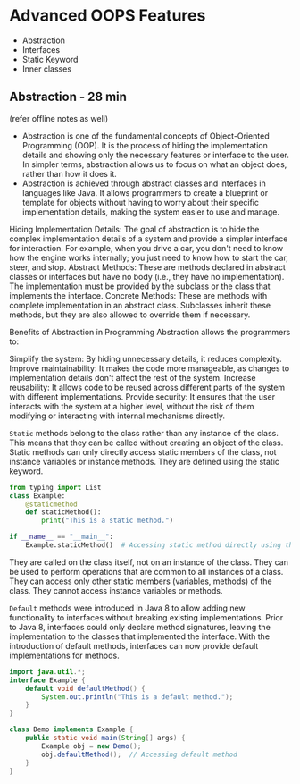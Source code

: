 # Advanced OOPS Features

- Abstraction
- Interfaces
- Static Keyword
- Inner classes

## Abstraction - 28 min

(refer offline notes as well)

- Abstraction is one of the fundamental concepts of Object-Oriented Programming (OOP). It is the process of hiding the implementation details and showing only the necessary features or interface to the user. In simpler terms, abstraction allows us to focus on what an object does, rather than how it does it.
- Abstraction is achieved through abstract classes and interfaces in languages like Java. It allows programmers to create a blueprint or template for objects without having to worry about their specific implementation details, making the system easier to use and manage.

Hiding Implementation Details: The goal of abstraction is to hide the complex implementation details of a system and provide a simpler interface for interaction. For example, when you drive a car, you don't need to know how the engine works internally; you just need to know how to start the car, steer, and stop.
Abstract Methods: These are methods declared in abstract classes or interfaces but have no body (i.e., they have no implementation). The implementation must be provided by the subclass or the class that implements the interface.
Concrete Methods: These are methods with complete implementation in an abstract class. Subclasses inherit these methods, but they are also allowed to override them if necessary.

Benefits of Abstraction in Programming
Abstraction allows the programmers to:

Simplify the system: By hiding unnecessary details, it reduces complexity.
Improve maintainability: It makes the code more manageable, as changes to implementation details don't affect the rest of the system.
Increase reusability: It allows code to be reused across different parts of the system with different implementations.
Provide security: It ensures that the user interacts with the system at a higher level, without the risk of them modifying or interacting with internal mechanisms directly.

`Static` methods belong to the class rather than any instance of the class. This means that they can be called without creating an object of the class. Static methods can only directly access static members of the class, not instance variables or instance methods. They are defined using the static keyword.

```py
from typing import List
class Example:
    @staticmethod
    def staticMethod():
        print("This is a static method.")

if __name__ == "__main__":
    Example.staticMethod()  # Accessing static method directly using the class name

```

They are called on the class itself, not on an instance of the class.
They can be used to perform operations that are common to all instances of a class.
They can access only other static members (variables, methods) of the class.
They cannot access instance variables or methods.

`Default` methods were introduced in Java 8 to allow adding new functionality to interfaces without breaking existing implementations. Prior to Java 8, interfaces could only declare method signatures, leaving the implementation to the classes that implemented the interface. With the introduction of default methods, interfaces can now provide default implementations for methods.

```java
import java.util.*;
interface Example {
    default void defaultMethod() {
        System.out.println("This is a default method.");
    }
}

class Demo implements Example {
    public static void main(String[] args) {
        Example obj = new Demo();
        obj.defaultMethod();  // Accessing default method
    }
}
```
